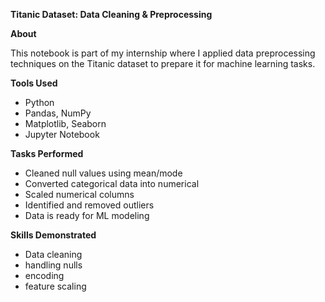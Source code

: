 **Titanic Dataset: Data Cleaning & Preprocessing**

**About**

This notebook is part of my internship where I applied data preprocessing techniques on the Titanic dataset to prepare it for machine learning tasks.

**Tools Used**
- Python
- Pandas, NumPy
- Matplotlib, Seaborn
- Jupyter Notebook
  
**Tasks Performed**
- Cleaned null values using mean/mode
- Converted categorical data into numerical
- Scaled numerical columns
- Identified and removed outliers
- Data is ready for ML modeling
  
**Skills Demonstrated**
- Data cleaning
- handling nulls
- encoding
- feature scaling


